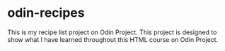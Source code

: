 # odin-recipes

This is my recipe list project on Odin Project. This project is designed to show what I have learned throughout this HTML course on Odin Project. 

